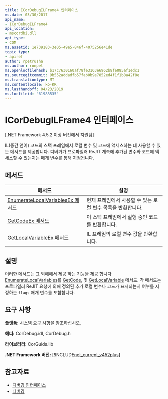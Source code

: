 ```yaml
---
title: ICorDebugILFrame4 인터페이스
ms.date: 03/30/2017
api_name:
- ICorDebugILFrame4
api_location:
- mscordbi.dll
api_type:
- COM
ms.assetid: 1e739183-3e05-49e5-846f-4075256e41de
topic_type:
- apiref
author: rpetrusha
ms.author: ronpet
ms.openlocfilehash: b17c7630160af78fe3163e6962b8fe085af1edc1
ms.sourcegitcommit: 9b552addadfb57fab0b9e7852ed4f1f1b8a42f8e
ms.translationtype: MT
ms.contentlocale: ko-KR
ms.lasthandoff: 04/23/2019
ms.locfileid: "61988535"
---
```

# <a name="icordebugilframe4-interface"></a>ICorDebugILFrame4 인터페이스
[.NET Framework 4.5.2 이상 버전에서 지원됨]  
  
 IL(중간 언어) 코드의 스택 프레임에서 로컬 변수 및 코드에 액세스하는 데 사용할 수 있는 메서드를 제공합니다. 디버거가 프로파일러 ReJIT 계측에 추가된 변수와 코드에 액세스할 수 있는지는 매개 변수를 통해 지정됩니다.  
  
## <a name="methods"></a>메서드  
  
|메서드|설명|  
|------------|-----------------|  
|[EnumerateLocalVariablesEx 메서드](../../../../docs/framework/unmanaged-api/debugging/icordebugilframe4-enumeratelocalvariablesex-method.md)|현재 프레임에서 사용할 수 있는 로컬 변수 목록을 반환합니다.|  
|[GetCodeEx 메서드](../../../../docs/framework/unmanaged-api/debugging/icordebugilframe4-getcodeex-method.md)|이 스택 프레임에서 실행 중인 코드를 반환합니다.|  
|[GetLocalVariableEx 메서드](../../../../docs/framework/unmanaged-api/debugging/icordebugilframe4-getlocalvariableex-method.md)|IL 프레임의 로컬 변수 값을 반환합니다.|  
  
## <a name="remarks"></a>설명  
 이러한 메서드는 그 외에에서 제공 하는 기능을 제공 합니다 [EnumerateLocalVariables](../../../../docs/framework/unmanaged-api/debugging/icordebugilframe-enumeratelocalvariables-method.md)를 [GetCode](../../../../docs/framework/unmanaged-api/debugging/icordebugframe-getcode-method.md), 및 [GetLocalVariable](../../../../docs/framework/unmanaged-api/debugging/icordebugilframe-getlocalvariable-method.md) 메서드. 각 메서드는 프로파일러 ReJIT 요청에 의해 정의된 추가 로컬 변수나 코드가 표시되는지 여부를 지정하는 `flags` 매개 변수를 포함합니다.  
  
## <a name="requirements"></a>요구 사항  
 **플랫폼:** [시스템 요구 사항](../../../../docs/framework/get-started/system-requirements.md)을 참조하십시오.  
  
 **헤더:** CorDebug.idl, CorDebug.h  
  
 **라이브러리:** CorGuids.lib  
  
 **.NET Framework 버전:** [!INCLUDE[net_current_v452plus](../../../../includes/net-current-v452plus-md.md)]  
  
## <a name="see-also"></a>참고자료

- [디버깅 인터페이스](../../../../docs/framework/unmanaged-api/debugging/debugging-interfaces.md)
- [디버깅](../../../../docs/framework/unmanaged-api/debugging/index.md)
